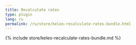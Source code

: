 ```yaml
---
title: Recalculate rates
type: plugin
lang: ru
permalink: /ru/store/keleo-recalculate-rates-bundle.html
---
```


{% include store/keleo-recalculate-rates-bundle.md %}
